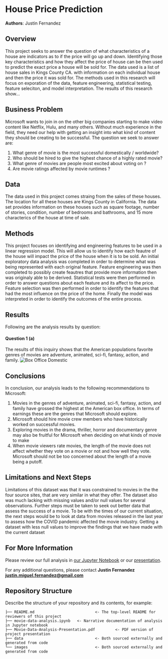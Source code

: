 # House Price Prediction

**Authors**: Justin Fernandez

## Overview
This project seeks to answer the question of what characteristics of a house are indicators as to if the price will go up and down. Identifying those key characteristics and how they affect the price of house can be then used to predict the exact price a house will be sold for. The data used is a list of house sales in Kings County CA. with information on each individual house and then the price it was sold for. The methods used in this research will focus on exporation of the data, feature engineering, statistical testing, feature seleciton, and model interpretation. The results of this research show...


## Business Problem



Microsoft wants to join in on the other big companies starting to make video content like Netflix, Hulu, and many others. Without much experience in the field, they need our help with getting an insight into what kind of content they should be creating to be successful. The question we seek to answer are:

1. What genre of movie is the most successful domestically / worldwide?
2. Who should be hired to give the highest chance of a highly rated movie?
3. What genre of movies are people most excited about voting on ?
4. Are movie ratings affected by movie runtimes ?


## Data
The data used in this project comes straing from the sales of these houses. The location for all these houses are Kings County in California. The data set provides information on these houses such as square footage, number of stories, condition, number of bedrooms and bathrooms, and 15 more characterics of the house at time of sale.


## Methods
This project focuses on identifying and engineering features to be used in a linear regression model. This will allow us to identify how each feautre of the house will impact the price of the house when it is to be sold. 
An initial exploratory data analysis was completed in order to determine what was being represented with each original feature. Feature engineering was then completed to possibly create feautres that provide more information then was originaly able to be derived. Statistical tests were then performed in order to answer questions about each feature and its affect to the price. Feature selection was then performed in order to identify the features that had the most influence on the price of the home. Finally the model was interpreted in order to identify the outcomes of the entire process.

## Results

Following are the analysis results by question:

#### Question 1 (a)
The results of this inquiry shows that the American populations favorite genres of movies are adventure, animated, sci-fi, fantasy, action, and family.
![Box Office Domestic](./images/Genre_vs_boxoffice.png)


## Conclusions

In conclusion, our analysis leads to the following recommendations to Microsoft:

1. Movies in the genres of adventure, animated, sci-fi, fantasy, action, and family have grossed the highest at the American box office. In terms of earnings these are the genres that Microsoft should explore.
2. Microsoft should hire movie crew members who have historically worked on successful movies.
3. Exploring movies in the drama, thriller, horror and documentary genre may also be fruitful for Microsoft when deciding on what kinds of movie to make
4. When movie viewers rate movies, the length of the movie does not affect whether they vote on a movie or not and how well they vote. Microsoft should not be too concerned about the length of a movie being a putoff.


## Limitations and Next Steps

Limitations of this dataset was that it was constrained to movies in the the four source sites, that are very similar in what they offer. The dataset also was much lacking with missing values and/or null values for several observations. Further steps must be taken to seek out better data that assess the success of a movie.
To be with the times of our current situation, the next steps would be to look at data from movies released in the last year to assess how the COVID pandemic affected the movie industry. Getting a dataset with less null values to improve the findings that we have made with the current dataset


## For More Information

Please review our full analysis in [our Jupyter Notebook](./movie-data-analysis.ipynb) or our [presentation](./Movie-Data-Analysis-Presentation.pdf).

For any additional questions, please contact **Justin Fernandez justin.miguel.fernandez@gmail.com**

## Repository Structure

Describe the structure of your repository and its contents, for example:

```
├── README.md                           <- The top-level README for reviewers of this project
├── movie-data-analysis.ipynb   <- Narrative documentation of analysis in Jupyter notebook
├── Movie-Data-Analysis-Presentation.pdf         <- PDF version of project presentation
├── data                                <- Both sourced externally and generated from code
└── images                              <- Both sourced externally and generated from code
```
